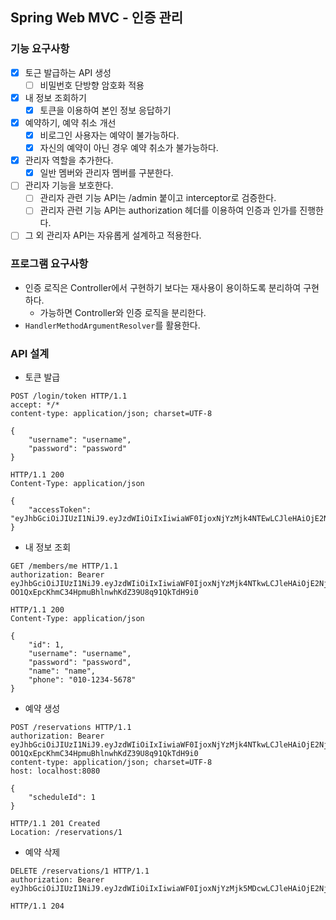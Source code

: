 ## Spring Web MVC - 인증 관리

### 기능 요구사항
- [x] 토근 발급하는 API 생성
  - [ ] 비밀번호 단방향 암호화 적용
- [x] 내 정보 조회하기
  - [x] 토큰을 이용하여 본인 정보 응답하기
- [x] 예약하기, 예약 취소 개선
  - [x] 비로그인 사용자는 예약이 불가능하다.
  - [x] 자신의 예약이 아닌 경우 예약 취소가 불가능하다.
- [x] 관리자 역할을 추가한다.
  - [x] 일반 멤버와 관리자 멤버를 구분한다.
- [ ] 관리자 기능을 보호한다.
  - [ ] 관리자 관련 기능 API는 /admin 붙이고 interceptor로 검증한다.
  - [ ] 관리자 관련 기능 API는 authorization 헤더를 이용하여 인증과 인가를 진행한다.
- [ ] 그 외 관리자 API는 자유롭게 설계하고 적용한다.

### 프로그램 요구사항
- 인증 로직은 Controller에서 구현하기 보다는 재사용이 용이하도록 분리하여 구현하다.
  - 가능하면 Controller와 인증 로직을 분리한다.
- `HandlerMethodArgumentResolver`를 활용한다.


### API 설계

- 토큰 발급
```
POST /login/token HTTP/1.1
accept: */*
content-type: application/json; charset=UTF-8

{
    "username": "username",
    "password": "password"
}

```
```
HTTP/1.1 200 
Content-Type: application/json

{
    "accessToken": "eyJhbGciOiJIUzI1NiJ9.eyJzdWIiOiIxIiwiaWF0IjoxNjYzMjk4NTEwLCJleHAiOjE2NjMzMDIxMTAsInJvbGUiOiJBRE1JTiJ9.7pxE1cjS51snIrfk21m2Nw0v08HCjgkRD2WSxTK318M"
}
```

- 내 정보 조회 
```
GET /members/me HTTP/1.1
authorization: Bearer eyJhbGciOiJIUzI1NiJ9.eyJzdWIiOiIxIiwiaWF0IjoxNjYzMjk4NTkwLCJleHAiOjE2NjMzMDIxOTAsInJvbGUiOiJBRE1JTiJ9.-OO1QxEpcKhmC34HpmuBhlnwhKdZ39U8q91QkTdH9i0
```
```
HTTP/1.1 200 
Content-Type: application/json

{
    "id": 1,
    "username": "username",
    "password": "password",
    "name": "name",
    "phone": "010-1234-5678"
}
```

- 예약 생성
```
POST /reservations HTTP/1.1
authorization: Bearer eyJhbGciOiJIUzI1NiJ9.eyJzdWIiOiIxIiwiaWF0IjoxNjYzMjk4NTkwLCJleHAiOjE2NjMzMDIxOTAsInJvbGUiOiJBRE1JTiJ9.-OO1QxEpcKhmC34HpmuBhlnwhKdZ39U8q91QkTdH9i0
content-type: application/json; charset=UTF-8
host: localhost:8080

{
    "scheduleId": 1
}
```
```
HTTP/1.1 201 Created
Location: /reservations/1
```

- 예약 삭제
```
DELETE /reservations/1 HTTP/1.1
authorization: Bearer eyJhbGciOiJIUzI1NiJ9.eyJzdWIiOiIxIiwiaWF0IjoxNjYzMjk5MDcwLCJleHAiOjE2NjMzMDI2NzAsInJvbGUiOiJBRE1JTiJ9.zgz7h7lrKLNw4wP9I0W8apQnMUn3WHnmqQ1N2jNqwlQ
```
```
HTTP/1.1 204 
```